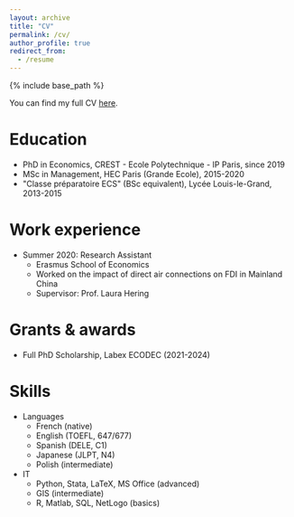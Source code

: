 ```yaml
---
layout: archive
title: "CV"
permalink: /cv/
author_profile: true
redirect_from:
  - /resume
---
```


{% include base_path %}

You can find my full CV [here](https://tlmonnier.github.io/files/CV.pdf).

Education
======
* PhD in Economics, CREST - Ecole Polytechnique - IP Paris, since 2019
* MSc in Management, HEC Paris (Grande Ecole), 2015-2020
* "Classe préparatoire ECS" (BSc equivalent), Lycée Louis-le-Grand, 2013-2015

Work experience
======
* Summer 2020: Research Assistant
  * Erasmus School of Economics
  * Worked on the impact of direct air connections on FDI in Mainland China
  * Supervisor: Prof. Laura Hering

Grants & awards
======
* Full PhD Scholarship, Labex ECODEC (2021-2024)

Skills
======
* Languages
  * French (native)
  * English (TOEFL, 647/677)
  * Spanish (DELE, C1)
  * Japanese (JLPT, N4)
  * Polish (intermediate)
* IT
  * Python, Stata, LaTeX, MS Office (advanced)
  * GIS (intermediate)
  * R, Matlab, SQL, NetLogo (basics)

<!-- Publications
======
  <ul>{% for post in site.publications %}
    {% include archive-single-cv.html %}
  {% endfor %}</ul>
  
Talks
======
  <ul>{% for post in site.talks %}
    {% include archive-single-talk-cv.html %}
  {% endfor %}</ul>
  
Teaching
======
  <ul>{% for post in site.teaching %}
    {% include archive-single-cv.html %}
  {% endfor %}</ul>
  
Service and leadership
======
* Currently signed in to 43 different slack teams -->
